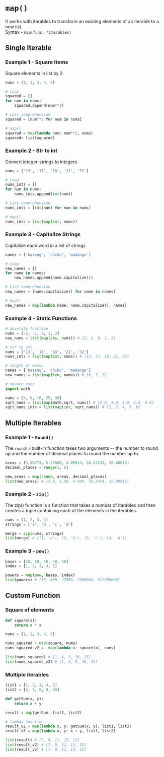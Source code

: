 # `map()`

It works with iterables to transform an existing elements of an iterable to a new list. <br/>
Syntax - `map(func, *iterables)`

## Single Iterable

### Example 1 - Square Items

Square elements in list by 2

```py
nums = [1, 2, 3, 4, 5]

# Loop
squared = []
for num in nums:
    squared.append(num**2)

# List comprehension
squared = [num**2 for num in nums]

# map()
squared = map(lambda num: num**2, nums)
squared= list(squared)
```

### Example 2 - Str to int

Convert integer-strings to integers

```py
nums = ['13', '17', '18', '21', '32']

# Loop
nums_ints = []
for num in nums:
    nums_ints.append(int(num))

# List comprehension
nums_ints = [int(num) for num in nums]

# map()
nums_ints = list(map(int, nums))
```

### Example 3 - Capitalize Strings

Capitalize each word in a list of strings

```py
names = ['bazeng', 'chiko', 'madanga']

# Loop
new_names = []
for name in names:
    new_names.append(name.capitalize())

# List comprehension
new_names = [name.capitalize() for name in names]

# map()
new_names = map(lambda name: name.capitalize(), names)
```

### Example 4 - Static Functions

```py
# absolute function
nums = [-2, -1, 0, 1, 2]
new_nums = list(map(abs, nums)) # [2, 1, 0, 1, 2]

# str to int
nums = ['13', '17', '18', '21', '32']
nums_ints = list(map(int, nums)) # [13, 17, 18, 21, 32]

# length of words
names = ['bazeng', 'chiko', 'madanga']
new_names = list(map(len, names)) # [6, 5, 7]

# square root
import math

nums = [4, 9, 16, 25, 36]
sqrt_nums = list(map(math.sqrt, nums)) # [2.0, 3.0, 4.0, 5.0, 6.0]
sqrt_nums_ints = list(map(int, sqrt_nums)) # [2, 3, 4, 5, 6]
```

## Multiple Iterables

### Example 1 - `Round()`

The `round()` built-in function takes two arguments -- the number to round up and the number of decimal places to round the number up to.

```py
areas = [3.56773, 5.57668, 4.00914, 56.24241, 32.00013]
decimal_places = range(1, 6)

new_areas = map(round, areas, decimal_places)
list(new_areas) # [3.6, 5.58, 4.009, 56.2424, 32.00013]
```

### Example 2 - `zip()`

The zip() function is a function that takes a number of iterables and then creates a tuple containing each of the elements in the iterables.

```py
nums = [1, 2, 3, 4]
strings = ['a', 'b', 'c', 'd']

merge = zip(nums, strings)
list(merge) # [(1, 'a'), (2, 'b'), (3, 'c'), (4, 'd')]
```

### Example 3 - `pow()`

```py
bases = [10, 20, 30, 40, 50]
index = [1, 2, 3, 4, 5]

powers = map(pow, bases, index)
list(powers) # [10, 400, 27000, 2560000, 312500000]
```

## Custom Function

### Square of elements

```py
def square(x):
    return x * x

nums = [1, 2, 3, 4, 5]

nums_squared = map(square, nums)
nums_squared_v2 =  map(lambda x: square(x), nums)

list(nums_squared) # [1, 4, 9, 16, 25]
list(nums_squared_v2) # [1, 4, 9, 16, 25]
```

### Multiple iterables

```py
list1 = [1, 2, 3, 4, 5]
list2 = [6, 7, 8, 9, 10]

def getSum(x, y):
    return x + y

result = map(getSum, list1, list2)

# lambda function
result_v2 = map(lambda x, y: getSum(x, y), list1, list2)
result_v3 = map(lambda x, y: x + y, list1, list2)

list(result) # [7, 9, 11, 13, 15]
list(result_v2) # [7, 9, 11, 13, 15]
list(result_v3) # [7, 9, 11, 13, 15]
```
